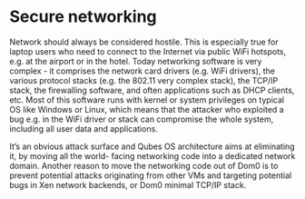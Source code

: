 
# Secure networking

Network should always be considered hostile. This is especially true for laptop users who need to connect to
the Internet via public WiFi hotspots, e.g. at the airport or in the hotel. Today networking software is very
complex - it comprises the network card drivers (e.g. WiFi drivers), the various protocol stacks (e.g. the
802.11 very complex stack), the TCP/IP stack, the firewalling software, and often applications such as DHCP
clients, etc. Most of this software runs with kernel or system privileges on typical OS like Windows or Linux,
which means that the attacker who exploited a bug e.g. in the WiFi driver or stack can compromise the whole
system, including all user data and applications.

Itʼs an obvious attack surface and Qubes OS architecture aims at eliminating it, by moving all the world-
facing networking code into a dedicated network domain. Another reason to move the networking code out of
Dom0 is to prevent potential attacks originating from other VMs and targeting potential bugs in Xen network
backends, or Dom0 minimal TCP/IP stack.

